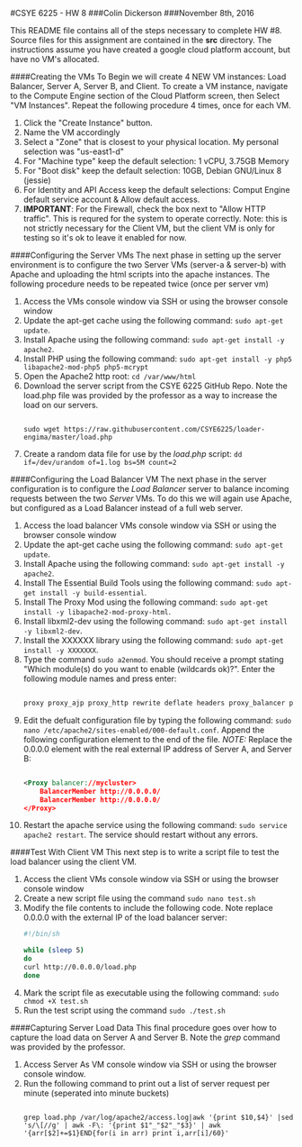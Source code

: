 #CSYE 6225 - HW 8
###Colin Dickerson
###November 8th, 2016

This README file contains all of the steps necessary to complete HW #8. Source files for this assignment are contained in the **src** directory. The instructions assume you have created a google cloud platform account, but have no VM's allocated.

####Creating the VMs
To Begin we will create 4 NEW VM instances: Load Balancer, Server A, Server B, and Client. To create a VM instance, navigate to the Compute Engine section of the Cloud Platform screen, then Select "VM Instances". Repeat the following procedure 4 times, once for each VM.

1. Click the "Create Instance" button.
2. Name the VM accordingly
3. Select a "Zone" that is closest to your physical location. My personal selection was "us-east1-d"
4. For "Machine type"  keep the default selection: 1 vCPU, 3.75GB Memory
5. For "Boot disk" keep the default selection: 10GB, Debian GNU/Linux 8 (jessie)
6. For Identity and API Access keep the default selections: Comput Engine default service account & Allow default access.
7. **IMPORTANT**: For the Firewall, check the box next to "Allow HTTP traffic". This is requred for the system to operate correctly. Note: this is not strictly necessary for the Client VM, but the client VM is only for testing so it's ok to leave it enabled for now.

####Configuring the Server VMs
The next phase in setting up the server environment is to configure the two Server VMs (server-a & server-b) with Apache and uploading the html scripts into the apache instances. The following procedure needs to be repeated twice (once per server vm)

1. Access the VMs console window via SSH or using the browser console window
2. Update the apt-get cache using the following command: `sudo apt-get update`.
3. Install Apache using the following command: `sudo apt-get install -y apache2`.
4. Install PHP using the following command: `sudo apt-get install -y php5 libapache2-mod-php5 php5-mcrypt`
5. Open the Apache2 http root: `cd /var/www/html`
6. Download the server script from the CSYE 6225 GitHub Repo. Note the load.php file was provided by the professor as a way to increase the load on our servers.
    ```
    
    sudo wget https://raw.githubusercontent.com/CSYE6225/loader-engima/master/load.php
    
    ```
7. Create a random data file for use by the _load.php_ script: `dd if=/dev/urandom of=1.log bs=5M count=2`

####Configuring the Load Balancer VM
The next phase in the server configuration is to configure the _Load Balancer_ server to balance incoming requests between the two _Server_ VMs. To do this we will again use Apache, but configured as a Load Balancer instead of a full web server.

1. Access the load balancer VMs console window via SSH or using the browser console window
2. Update the apt-get cache using the following command: `sudo apt-get update`.
3. Install Apache using the following command: `sudo apt-get install -y apache2`.
4. Install The Essential Build Tools using the following command: `sudo apt-get install -y build-essential`.
5. Install The Proxy Mod using the following command: `sudo apt-get install -y libapache2-mod-proxy-html`.
6. Install libxml2-dev using the following command: `sudo apt-get install -y libxml2-dev`. 
7. Install the XXXXXX library using the following command: `sudo apt-get install -y XXXXXXX`.
8. Type the command `sudo a2enmod`. You should receive a prompt stating "Which module(s) do you want to enable (wildcards ok)?". Enter the following module names and press enter: 
    ```bash
    
    proxy proxy_ajp proxy_http rewrite deflate headers proxy_balancer proxy_connect proxy_html lbmethod_byrequests
    
    ```
9. Edit the defualt configuration file by typing the following command: `sudo nano /etc/apache2/sites-enabled/000-default.conf`. Append the following configuration element to the end of the file. *NOTE:* Replace the 0.0.0.0 element with the real external IP address of Server A, and Server B:
    ```xml
    
    <Proxy balancer://mycluster>
        BalancerMember http://0.0.0.0/
        BalancerMember http://0.0.0.0/
    </Proxy>
    
    ```
10. Restart the apache service using the following command: `sudo service apache2 restart`. The service should restart without any errors.

####Test With Client VM
This next step is to write a script file to test the load balancer using the client VM.

1. Access the client VMs console window via SSH or using the browser console window
2. Create a new script file using the command `sudo nano test.sh`
3. Modify the file contents to include the following code. Note replace 0.0.0.0 with the external IP of the load balancer server:
    ```bash
    #!/bin/sh

    while (sleep 5)
    do
    curl http://0.0.0.0/load.php
    done 
    ```
4. Mark the script file as executable using the following command: `sudo chmod +X test.sh`
5. Run the test script using the command `sudo ./test.sh`

####Capturing Server Load Data
This final procedure goes over how to capture the load data on Server A and Server B. Note the *grep* command was provided by the professor.

1. Access Server As VM console window via SSH or using the browser console window.
2. Run the following command to print out a list of server request per minute (seperated into minute buckets)
    ```
    
    grep load.php /var/log/apache2/access.log|awk '{print $10,$4}' |sed 's/\[//g' | awk -F\: '{print $1"_"$2"_"$3}' | awk '{arr[$2]+=$1}END{for(i in arr) print i,arr[i]/60}'
    
    ```